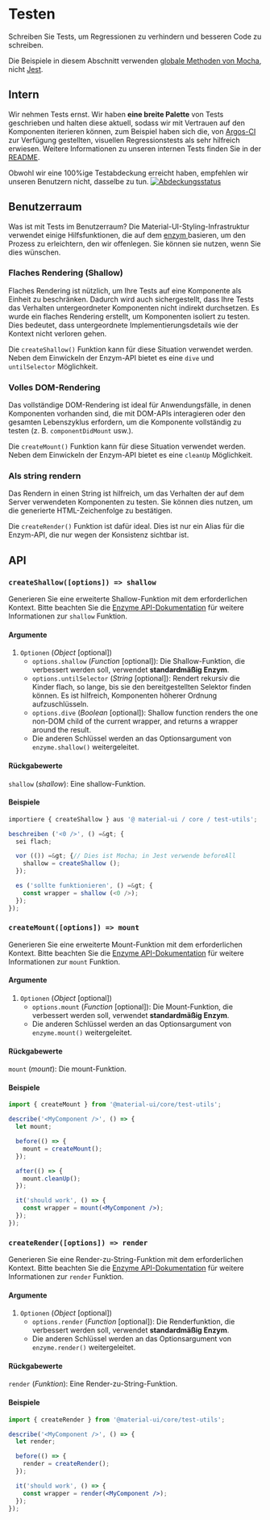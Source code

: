 # Testen

<p class="description">Schreiben Sie Tests, um Regressionen zu verhindern und besseren Code zu schreiben.</p>

Die Beispiele in diesem Abschnitt verwenden [globale Methoden von Mocha](https://mochajs.org/api/global.html), nicht [Jest](https://jestjs.io/docs/en/api).

## Intern

Wir nehmen Tests ernst. Wir haben **eine breite Palette** von Tests geschrieben und halten diese aktuell, sodass wir mit Vertrauen auf den Komponenten iterieren können, zum Beispiel haben sich die, von [Argos-CI](https://www.argos-ci.com/mui-org/material-ui) zur Verfügung gestellten, visuellen Regressionstests als sehr hilfreich erwiesen. Weitere Informationen zu unseren internen Tests finden Sie in der [README](https://github.com/mui-org/material-ui/blob/next/test/README.md).

Obwohl wir eine 100%ige Testabdeckung erreicht haben, empfehlen wir unseren Benutzern nicht, dasselbe zu tun. [![Abdeckungsstatus](https://img.shields.io/codecov/c/github/mui-org/material-ui/next.svg)](https://codecov.io/gh/mui-org/material-ui/branch/next)

## Benutzerraum

Was ist mit Tests im Benutzerraum? Die Material-UI-Styling-Infrastruktur verwendet einige Hilfsfunktionen, die auf dem [enzym ](https://github.com/airbnb/enzyme) basieren, um den Prozess zu erleichtern, den wir offenlegen. Sie können sie nutzen, wenn Sie dies wünschen.

### Flaches Rendering (Shallow)

Flaches Rendering ist nützlich, um Ihre Tests auf eine Komponente als Einheit zu beschränken. Dadurch wird auch sichergestellt, dass Ihre Tests das Verhalten untergeordneter Komponenten nicht indirekt durchsetzen. Es wurde ein flaches Rendering erstellt, um Komponenten isoliert zu testen. Dies bedeutet, dass untergeordnete Implementierungsdetails wie der Kontext nicht verloren gehen.

Die `createShallow()` Funktion kann für diese Situation verwendet werden. Neben dem Einwickeln der Enzym-API bietet es eine `dive` und `untilSelector` Möglichkeit.

### Volles DOM-Rendering

Das vollständige DOM-Rendering ist ideal für Anwendungsfälle, in denen Komponenten vorhanden sind, die mit DOM-APIs interagieren oder den gesamten Lebenszyklus erfordern, um die Komponente vollständig zu testen (z. B. `componentDidMount` usw.).

Die `createMount()` Funktion kann für diese Situation verwendet werden. Neben dem Einwickeln der Enzym-API bietet es eine `cleanUp` Möglichkeit.

### Als string rendern

Das Rendern in einen String ist hilfreich, um das Verhalten der auf dem Server verwendeten Komponenten zu testen. Sie können dies nutzen, um die generierte HTML-Zeichenfolge zu bestätigen.

Die `createRender()` Funktion ist dafür ideal. Dies ist nur ein Alias für die Enzym-API, die nur wegen der Konsistenz sichtbar ist.

## API

### `createShallow([options]) => shallow`

Generieren Sie eine erweiterte Shallow-Funktion mit dem erforderlichen Kontext. Bitte beachten Sie die [Enzyme API-Dokumentation](https://airbnb.io/enzyme/docs/api/shallow.html) für weitere Informationen zur `shallow` Funktion.

#### Argumente

1. `Optionen` (*Object* [optional]) 
    - `options.shallow` (*Function* [optional]): Die Shallow-Funktion, die verbessert werden soll, verwendet **standardmäßig Enzym**.
    - `options.untilSelector` (*String* [optional]): Rendert rekursiv die Kinder flach, so lange, bis sie den bereitgestellten Selektor finden können. Es ist hilfreich, Komponenten höherer Ordnung aufzuschlüsseln.
    - `options.dive` (*Boolean* [optional]): Shallow function renders the one non-DOM child of the current wrapper, and returns a wrapper around the result.
    - Die anderen Schlüssel werden an das Optionsargument von `enzyme.shallow()` weitergeleitet.

#### Rückgabewerte

`shallow` (*shallow*): Eine shallow-Funktion.

#### Beispiele

```jsx
importiere { createShallow } aus '@ material-ui / core / test-utils';

beschreiben ('<0 />', () =&gt; {
  sei flach;

  vor (()) =&gt; {// Dies ist Mocha; in Jest verwende beforeAll
    shallow = createShallow ();
  });

  es ('sollte funktionieren', () =&gt; {
    const wrapper = shallow (<0 />);
  });
});
```

### `createMount([options]) => mount`

Generieren Sie eine erweiterte Mount-Funktion mit dem erforderlichen Kontext. Bitte beachten Sie die [Enzyme API-Dokumentation](https://airbnb.io/enzyme/docs/api/mount.html) für weitere Informationen zur `mount` Funktion.

#### Argumente

1. `Optionen` (*Object* [optional]) 
    - `options.mount` (*Function* [optional]): Die Mount-Funktion, die verbessert werden soll, verwendet **standardmäßig Enzym**.
    - Die anderen Schlüssel werden an das Optionsargument von `enzyme.mount()` weitergeleitet.

#### Rückgabewerte

`mount` (*mount*): Die mount-Funktion.

#### Beispiele

```jsx
import { createMount } from '@material-ui/core/test-utils';

describe('<MyComponent />', () => {
  let mount;

  before(() => {
    mount = createMount();
  });

  after(() => {
    mount.cleanUp();
  });

  it('should work', () => {
    const wrapper = mount(<MyComponent />);
  });
});
```

### `createRender([options]) => render`

Generieren Sie eine Render-zu-String-Funktion mit dem erforderlichen Kontext. Bitte beachten Sie die [Enzyme API-Dokumentation](https://airbnb.io/enzyme/docs/api/render.html) für weitere Informationen zur `render` Funktion.

#### Argumente

1. `Optionen` (*Object* [optional]) 
    - `options.render` (*Function* [optional]): Die Renderfunktion, die verbessert werden soll, verwendet **standardmäßig Enzym**.
    - Die anderen Schlüssel werden an das Optionsargument von `enzyme.render()` weitergeleitet.

#### Rückgabewerte

`render` (*Funktion*): Eine Render-zu-String-Funktion.

#### Beispiele

```jsx
import { createRender } from '@material-ui/core/test-utils';

describe('<MyComponent />', () => {
  let render;

  before(() => {
    render = createRender();
  });

  it('should work', () => {
    const wrapper = render(<MyComponent />);
  });
});
```